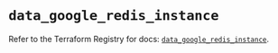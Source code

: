 # `data_google_redis_instance`

Refer to the Terraform Registry for docs: [`data_google_redis_instance`](https://registry.terraform.io/providers/hashicorp/google/6.36.1/docs/data-sources/redis_instance).
